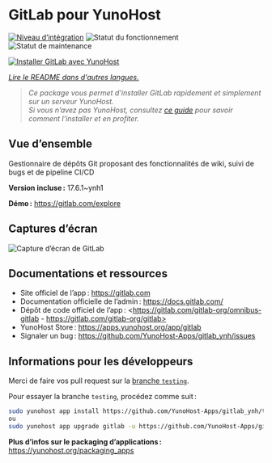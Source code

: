 <!--
Nota bene : ce README est automatiquement généré par <https://github.com/YunoHost/apps/tree/master/tools/readme_generator>
Il NE doit PAS être modifié à la main.
-->

# GitLab pour YunoHost

[![Niveau d’intégration](https://apps.yunohost.org/badge/integration/gitlab)](https://ci-apps.yunohost.org/ci/apps/gitlab/)
![Statut du fonctionnement](https://apps.yunohost.org/badge/state/gitlab)
![Statut de maintenance](https://apps.yunohost.org/badge/maintained/gitlab)

[![Installer GitLab avec YunoHost](https://install-app.yunohost.org/install-with-yunohost.svg)](https://install-app.yunohost.org/?app=gitlab)

*[Lire le README dans d'autres langues.](./ALL_README.md)*

> *Ce package vous permet d’installer GitLab rapidement et simplement sur un serveur YunoHost.*  
> *Si vous n’avez pas YunoHost, consultez [ce guide](https://yunohost.org/install) pour savoir comment l’installer et en profiter.*

## Vue d’ensemble

Gestionnaire de dépôts Git proposant des fonctionnalités de wiki, suivi de bugs et de pipeline CI/CD

**Version incluse :** 17.6.1~ynh1

**Démo :** <https://gitlab.com/explore>

## Captures d’écran

![Capture d’écran de GitLab](./doc/screenshots/GitLab_running_11.0_(2018-07).png)

## Documentations et ressources

- Site officiel de l’app : <https://gitlab.com>
- Documentation officielle de l’admin : <https://docs.gitlab.com/>
- Dépôt de code officiel de l’app : <https://gitlab.com/gitlab-org/omnibus-gitlab - https://gitlab.com/gitlab-org/gitlab>
- YunoHost Store : <https://apps.yunohost.org/app/gitlab>
- Signaler un bug : <https://github.com/YunoHost-Apps/gitlab_ynh/issues>

## Informations pour les développeurs

Merci de faire vos pull request sur la [branche `testing`](https://github.com/YunoHost-Apps/gitlab_ynh/tree/testing).

Pour essayer la branche `testing`, procédez comme suit :

```bash
sudo yunohost app install https://github.com/YunoHost-Apps/gitlab_ynh/tree/testing --debug
ou
sudo yunohost app upgrade gitlab -u https://github.com/YunoHost-Apps/gitlab_ynh/tree/testing --debug
```

**Plus d’infos sur le packaging d’applications :** <https://yunohost.org/packaging_apps>
